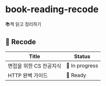 # book-reading-recode
📚책 읽고 정리하기

## 📝 Recode

| Title | Status |
|-------|--------|
| 면접을 위한 CS 전공지식 | 📖 In progress |
| HTTP 완벽 가이드 | 🔖 Ready |
